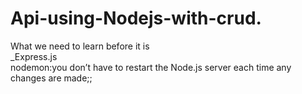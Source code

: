 # Api-using-Nodejs-with-crud.
What we need to learn before it is <br>
_Express.js <br>
nodemon:you don’t have to restart the Node.js server each time any changes are made;;
